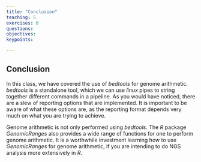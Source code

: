 ```yaml
---
title: "Conclusion"
teaching: 5
exercises: 0
questions:
objectives:
keypoints:

---
```



## Conclusion
In this class, we have covered the use of *bedtools* for genome arithmetic. *bedtools* is a standalone tool, which we can use *linux* pipes to string together different commands in a pipeline. As you would have noticed, there are a slew of reporting options that are implemented. It is important to be aware of what these options are, as the reporting format depends very much on what you are trying to achieve.

Genome arithmetic is not only performed using *bedtools*. The *R* package *GenomicRanges* also provides a wide range of functions for one to perform genome arithmetic. It is a worthwhile investment learning how to use *GenomicRanges* for genome arithmetic, if you are intending to do NGS analysis more extensively in *R*. 
